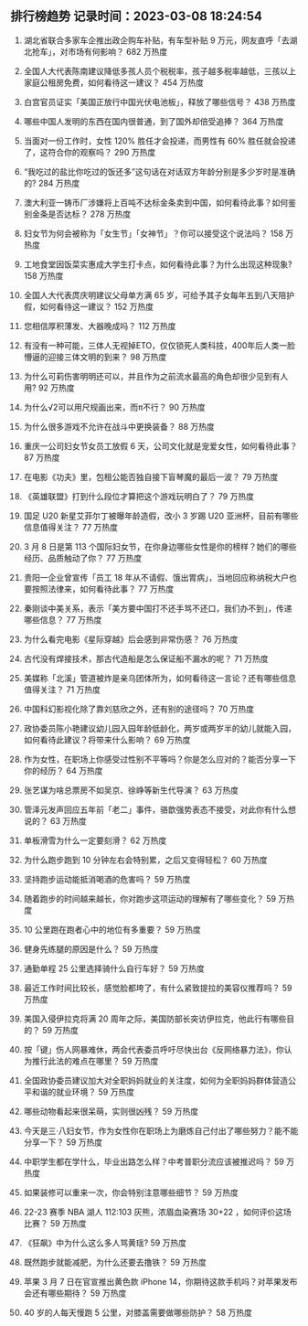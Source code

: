 
## 排行榜趋势 记录时间：2023-03-08 18:24:54
  
  1. 湖北省联合多家车企推出政企购车补贴，有车型补贴 9 万元，网友直呼「去湖北抢车」，对市场有何影响？ 682 万热度
    
  2. 全国人大代表陈南建议降低多孩人员个税税率，孩子越多税率越低，三孩以上家庭公租房免费，如何看待这一建议？ 454 万热度
    
  3. 白宫官员证实「美国正放行中国光伏电池板」，释放了哪些信号？ 438 万热度
    
  4. 哪些中国人发明的东西在国内很普通，到了国外却倍受追捧？ 364 万热度
    
  5. 当面对一份工作时，女性 120% 胜任才会投递，而男性有 60% 胜任就会投递了，这符合你的观察吗？ 290 万热度
    
  6. “我吃过的盐比你吃过的饭还多”这句话在对话双方年龄分别是多少岁时是准确的? 284 万热度
    
  7. 澳大利亚一铸币厂涉嫌将上百吨不达标金条卖到中国，如何看待此事？如何鉴别金条是否达标？ 278 万热度
    
  8. 妇女节为何会被称为「女生节」「女神节」？你可以接受这个说法吗？ 158 万热度
    
  9. 工地食堂因饭菜实惠成大学生打卡点，如何看待此事？为什么出现这种现象? 158 万热度
    
  10. 全国人大代表庹庆明建议父母单方满 65 岁，可给予其子女每年五到八天陪护假，如何看待这一建议？ 152 万热度
    
  11. 您相信厚积薄发、大器晚成吗？ 112 万热度
    
  12. 有没有一种可能，三体人无视掉ETO，仅仅锁死人类科技，400年后人类一脸懵逼的迎接三体文明的到来？ 98 万热度
    
  13. 为什么可莉伤害明明还可以，并且作为之前流水最高的角色却很少见到有人用? 92 万热度
    
  14. 为什么√2可以用尺规画出来，而π不行？ 90 万热度
    
  15. 为什么很多游戏不允许在战斗中更换装备？ 88 万热度
    
  16. 重庆一公司妇女节女员工放假 6 天，公司文化就是宠爱女性，如何看待此事？ 87 万热度
    
  17. 在电影《功夫》里，包租公能否独自接下盲琴魔的最后一波？ 79 万热度
    
  18. 《英雄联盟》打到什么段位才算把这个游戏玩明白了？ 79 万热度
    
  19. 国足 U20 新星艾菲尔丁被曝年龄造假，改小 3 岁踢 U20 亚洲杯，目前有哪些信息值得关注？ 77 万热度
    
  20. 3 月 8 日是第 113 个国际妇女节，在你身边哪些女性是你的榜样？她们的哪些经历、品质触动了你？ 77 万热度
    
  21. 贵阳一企业曾宣传「员工 18 年从不请假、饿出胃病」，当地回应称纳税大户也要按照法律来，如何看待此事？ 77 万热度
    
  22. 秦刚谈中美关系，表示「美方要中国打不还手骂不还口，我们办不到」，传递哪些信息？ 77 万热度
    
  23. 为什么看完电影《星际穿越》后会感到非常伤感？ 76 万热度
    
  24. 古代没有焊接技术，那古代造船是怎么保证船不漏水的呢？ 71 万热度
    
  25. 美媒称「北溪」管道被炸是亲乌团体所为，如何看待这一言论？还有哪些信息值得关注？ 71 万热度
    
  26. 中国科幻影视化除了靠刘慈欣之外，还有别的途径吗？ 70 万热度
    
  27. 政协委员陈小艳建议幼儿园入园年龄低龄化，两岁或两岁半的幼儿就能入园，如何看待此建议？将带来什么影响？ 69 万热度
    
  28. 作为女性，在职场上你感受过性别不平等吗？你是怎么应对的？能否分享一下你的经历？ 64 万热度
    
  29. 张艺谋为啥总票房不如吴京、徐峥等新生代导演？ 63 万热度
    
  30. 管泽元发声回应五年前「老二」事件，骆歆强势表态不接受，对此你有什么想说的？ 63 万热度
    
  31. 单板滑雪为什么一定要刻滑？ 62 万热度
    
  32. 为什么跑步跑到 10 分钟左右会特别累，之后又变得轻松？ 60 万热度
    
  33. 坚持跑步运动能抵消喝酒的危害吗？ 59 万热度
    
  34. 随着跑步的时间越来越长，你对跑步这项运动的理解有了哪些变化？ 59 万热度
    
  35. 10 公里跑在跑者心中的地位有多重要？ 59 万热度
    
  36. 健身先练腿的原因是什么？ 59 万热度
    
  37. 通勤单程 25 公里选择骑什么自行车好？ 59 万热度
    
  38. 最近工作时间比较长，感觉脸都垮了，有什么紧致提拉的美容仪推荐吗？ 59 万热度
    
  39. 美国入侵伊拉克将满 20 周年之际，美国防部长突访伊拉克，他此行有哪些目的？ 59 万热度
    
  40. 按「键」伤人网暴难休，两会代表委员呼吁尽快出台《反网络暴力法》，你认为推行此法的难点在哪里？ 59 万热度
    
  41. 全国政协委员建议加大对全职妈妈就业的关注度，如何为全职妈妈群体营造公平和谐的就业环境？ 59 万热度
    
  42. 哪些动物看起来很呆萌，实则很凶残？ 59 万热度
    
  43. 今天是三·八妇女节，作为女性你在职场上为磨炼自己付出了哪些努力？能不能分享一下？ 59 万热度
    
  44. 中职学生都在学什么，毕业出路怎么样？中考普职分流应该被推迟吗？ 59 万热度
    
  45. 如果装修可以重来一次，你会特别注意哪些细节？ 59 万热度
    
  46. 22-23 赛季 NBA 湖人 112:103 灰熊，浓眉血染赛场 30+22 ，如何评价这场比赛？ 59 万热度
    
  47. 《狂飙》中为什么这么多人骂黄瑶? 59 万热度
    
  48. 既然跑步就能减肥，为什么还要去撸铁？ 59 万热度
    
  49. 苹果 3 月 7 日在官宣推出黄色款 iPhone 14，你期待这款手机吗？对苹果发布会还有哪些期待？ 59 万热度
    
  50. 40 岁的人每天慢跑 5 公里，对膝盖需要做哪些防护？ 58 万热度
    